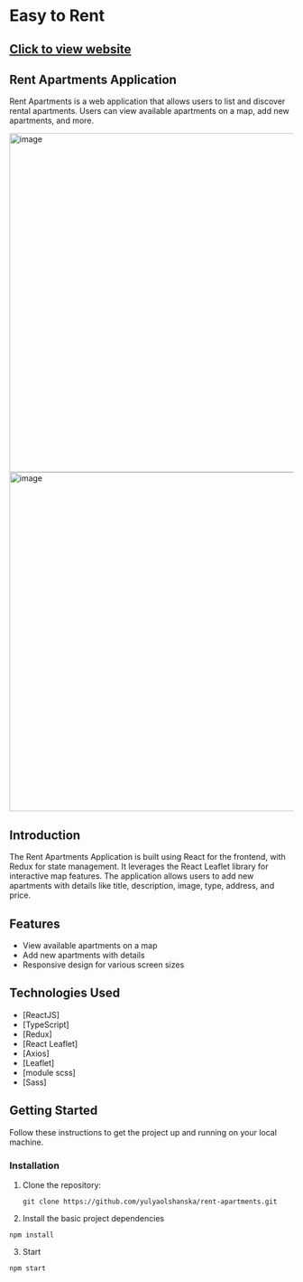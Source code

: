 # Easy to Rent

## [Click to view website](https://easy-to-rent.netlify.app/)

## Rent Apartments Application

Rent Apartments is a web application that allows users to list and discover rental apartments. Users can view available apartments on a map, add new apartments, and more.

<img width="600" alt="image" src="https://github.com/yulyaolshanska/rent-apartments/assets/63751946/4136a258-fc9c-4be9-b0c9-978e9bfaa6ba">
<img width="600" alt="image" src="https://github.com/yulyaolshanska/rent-apartments/assets/63751946/d5aa9e66-f0bd-49cd-bbf2-3231a9fb0923">


## Introduction

The Rent Apartments Application is built using React for the frontend, with Redux for state management. It leverages the React Leaflet library for interactive map features. The application allows users to add new apartments with details like title, description, image, type, address, and price.

## Features

- View available apartments on a map
- Add new apartments with details
- Responsive design for various screen sizes

## Technologies Used

- [ReactJS]
- [TypeScript]
- [Redux]
- [React Leaflet]
- [Axios]
- [Leaflet]
- [module scss]
- [Sass]

## Getting Started

Follow these instructions to get the project up and running on your local machine.

### Installation

1. Clone the repository:

   ```code
   git clone https://github.com/yulyaolshanska/rent-apartments.git

   ```

2. Install the basic project dependencies

```code
npm install
```

3. Start

```code
npm start
```
